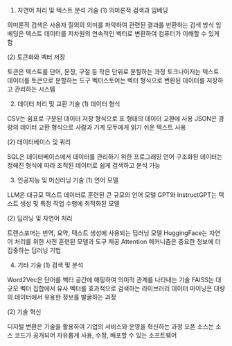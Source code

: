 1. 자연어 처리 및 텍스트 분석 기술
(1) 의미론적 검색과 임베딩

의미론적 검색은 사용자 질의의 의미를 파악하여 관련된 결과를 반환하는 검색 방식
임베딩은 텍스트 데이터를 저차원의 연속적인 벡터로 변환하여 컴퓨터가 이해할 수 있게 함

(2) 토큰화와 벡터 저장

토큰은 텍스트를 단어, 문장, 구절 등 작은 단위로 분할하는 과정
토크나이저는 텍스트 데이터를 토큰으로 분할하는 도구
벡터스토어는 벡터 형식으로 변환된 데이터를 저장하고 관리하는 시스템

2. 데이터 처리 및 교환 기술
(1) 데이터 형식

CSV는 쉼표로 구분된 데이터 저장 형식으로 표 형태의 데이터 교환에 사용
JSON은 경량의 데이터 교환 형식으로 사람과 기계 모두에게 읽기 쉬운 텍스트 사용

(2) 데이터베이스 및 쿼리

SQL은 데이터베이스에서 데이터를 관리하기 위한 프로그래밍 언어
구조화된 데이터는 정해진 형식에 따라 조직된 데이터로 쉽게 검색하고 분석 가능

3. 인공지능 및 머신러닝 기술
(1) 언어 모델

LLM은 대규모 텍스트 데이터로 훈련된 큰 규모의 언어 모델
GPT와 InstructGPT는 텍스트 생성 및 특정 작업 수행에 최적화된 모델

(2) 딥러닝 및 자연어 처리

트랜스포머는 번역, 요약, 텍스트 생성에 사용되는 딥러닝 모델
HuggingFace는 자연어 처리를 위한 사전 훈련된 모델과 도구 제공
Attention 메커니즘은 중요한 정보에 더 집중하는 딥러닝 기법

4. 기타 기술
(1) 검색 및 분석

Word2Vec은 단어를 벡터 공간에 매핑하여 의미적 관계를 나타내는 기술
FAISS는 대규모 벡터 집합에서 유사 벡터를 효과적으로 검색하는 라이브러리
데이터 마이닝은 대량의 데이터에서 유용한 정보를 발굴하는 과정

(2) 기술 혁신

디지털 변환은 기술을 활용하여 기업의 서비스와 운영을 혁신하는 과정
오픈 소스는 소스 코드가 공개되어 자유롭게 사용, 수정, 배포할 수 있는 소프트웨어

